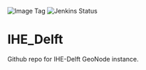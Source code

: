 ![Image Tag](https://img.shields.io/badge/Staging%20Image%20Tag:-0.0.1--12a63d7--sta-blue.svg)
![Jenkins Status](https://img.shields.io/badge/Staging%20Jenkins%20Build%20Status:-SUCCESS-green.svg)

# IHE_Delft

Github repo for IHE-Delft GeoNode instance.
